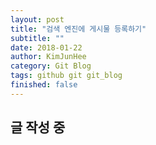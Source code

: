 ```yaml
---
layout: post
title: "검색 엔진에 게시물 등록하기"
subtitle: ""
date: 2018-01-22
author: KimJunHee
category: Git Blog
tags: github git git_blog
finished: false
---
```


## 글 작성 중
